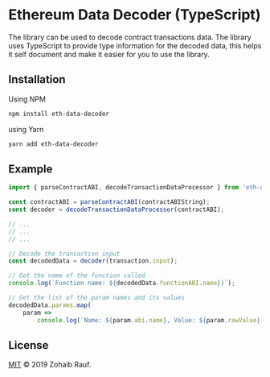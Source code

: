 # Ethereum Data Decoder (TypeScript)

The library can be used to decode contract transactions data. The library uses TypeScript to provide type information for the decoded data, this helps it self document and make it easier for you to use the library.

## Installation

Using NPM

```bash
npm install eth-data-decoder
```

using Yarn

```bash
yarn add eth-data-decoder
```

## Example

```js
import { parseContractABI, decodeTransactionDataProcessor } from 'eth-data-decoder';

const contractABI = parseContractABI(contractABIString);
const decoder = decodeTransactionDataProcessor(contractABI);

// ...
// ...
// ...

// Decode the transaction input
const decodedData = decoder(transaction.input);

// Get the name of the function called
console.log(`Function name: ${decodedData.functionABI.name})`);

// Get the list of the param names and its values
decodedData.params.map(
    param =>
        console.log(`Name: ${param.abi.name}, Value: ${param.rawValue}));
```

## License

[MIT](https://github.com/zabirauf/eth-data-decoder/blob/master/LICENSE) © 2019 Zohaib Rauf.
